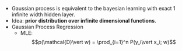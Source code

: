 - Gaussian process is equivalent to the bayesian learning with exact 1 infinite width hidden layer.
- Idea: **prior distribution over infinite dimensional functions**.
- Gaussian Process Regression
	- MLE: $$p(\mathcal{D}\vert w) = \prod_{i=1}^n P(y_i\vert x_i; w)$$